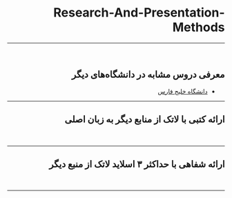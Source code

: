 <div dir="rtl">


# Research-And-Presentation-Methods

--------------
<br>

## معرفی دروس مشابه در دانشگاه‌های دیگر

- [دانشگاه خلیج فارس](http://smbidoki.ir/crsdetail.php?crsid=41)

--------------

## ارائه کتبی با لاتک از منابع دیگر به زبان اصلی

<br>

--------------


## ارائه شفاهی با حداکثر ۳ اسلاید لاتک از منبع دیگر

<br>

--------------
